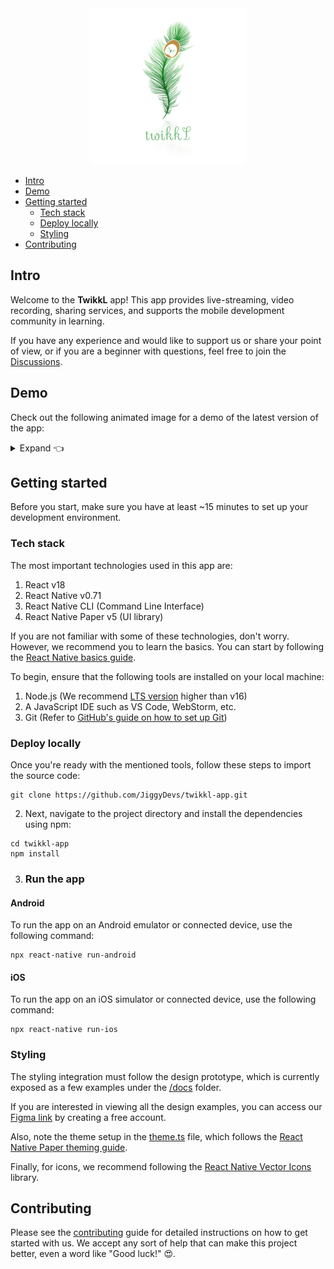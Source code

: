 <div align="center">
    <img src="https://github.com/JiggyDevs/twikkl-app/blob/master/assets/imgs/logos/logo.png?raw=true" height="250" width="250" alt="TwikkL Icon" />
</div>

- [Intro](#intro)
- [Demo](#demo)
- [Getting started](#getting-started)
  - [Tech stack](#tech-stack)
  - [Deploy locally](#deploy-locally)
  - [Styling](#styling)
- [Contributing](#contributing)

## Intro

Welcome to the **TwikkL** app! This app provides live-streaming, video recording, sharing services, and supports the mobile development community in learning.

If you have any experience and would like to support us or share your point of view, or if you are a beginner with questions, feel free to join the [Discussions](https://github.com/JiggyDevs/twikkl-app/discussions).

## Demo

Check out the following animated image for a demo of the latest version of the app:

<details>
  <summary>Expand 👈</summary>
  <img alt="demo-here" src="docs/demo/demo-1.gif" />
</details>

## Getting started

Before you start, make sure you have at least ~15 minutes to set up your development environment.

### Tech stack

The most important technologies used in this app are:

1. React v18
2. React Native v0.71
3. React Native CLI (Command Line Interface)
4. React Native Paper v5 (UI library)

If you are not familiar with some of these technologies, don't worry. However, we recommend you to learn the basics. You can start by following the [React Native basics guide](https://reactnative.dev/docs/getting-started).

To begin, ensure that the following tools are installed on your local machine:

1. Node.js (We recommend [LTS version](https://nodejs.org/en/) higher than v16)
2. A JavaScript IDE such as VS Code, WebStorm, etc.
3. Git (Refer to [GitHub's guide on how to set up Git](https://docs.github.com/en/get-started/quickstart/set-up-git))

### Deploy locally

Once you're ready with the mentioned tools, follow these steps to import the source code:

```
git clone https://github.com/JiggyDevs/twikkl-app.git
```
2. Next, navigate to the project directory and install the dependencies using npm:
```
cd twikkl-app
npm install
```
3. ### Run the app

#### Android

To run the app on an Android emulator or connected device, use the following command:

```
npx react-native run-android
```


#### iOS

To run the app on an iOS simulator or connected device, use the following command:

```
npx react-native run-ios
```


### Styling

The styling integration must follow the design prototype, which is currently exposed as a few examples under the [/docs](/docs/design-imgs) folder.

If you are interested in viewing all the design examples, you can access our [Figma link](https://www.figma.com/file/TtG5t7l8EQIA4BwfFMRAAI/TwikkL?node-id=418%3A36&t=rxx6eB7V3se1yrOr-1) by creating a free account.

Also, note the theme setup in the [theme.ts](/src/configs/theme.ts) file, which follows the [React Native Paper theming guide](https://callstack.github.io/react-native-paper/docs/guides/theming/).

Finally, for icons, we recommend following the [React Native Vector Icons](https://github.com/oblador/react-native-vector-icons) library.

## Contributing

Please see the [contributing](CONTRIBUTING.md) guide for detailed instructions on how to get started with us. We accept any sort of help that can make this project better, even a word like "Good luck!" 😍.


